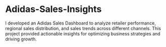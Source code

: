 # Adidas-Sales-Insights
I developed an Adidas Sales Dashboard to analyze retailer performance, regional sales distribution, and sales trends across different channels. This project provided actionable insights for optimizing business strategies and driving growth.
